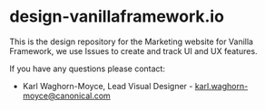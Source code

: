# design-vanillaframework.io
This is the design repository for the Marketing website for Vanilla Framework, we use Issues to create and track UI and UX features.

If you have any questions please contact:

- Karl Waghorn-Moyce, Lead Visual Designer -  karl.waghorn-moyce@canonical.com

